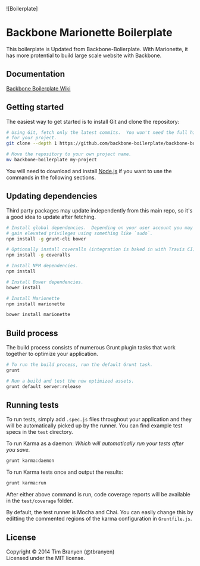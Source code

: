 ![Boilerplate]

Backbone Marionette Boilerplate
====================

This boilerplate is Updated from Backbone-Bolierplate. With Marionette, it has more protential to build large scale website with Backbone.

## Documentation ##

[Backbone Boilerplate Wiki](https://github.com/backbone-boilerplate/backbone-boilerplate/wiki)

## Getting started ##

The easiest way to get started is to install Git and clone the repository:

``` bash
# Using Git, fetch only the latest commits.  You won't need the full history
# for your project.
git clone --depth 1 https://github.com/backbone-boilerplate/backbone-boilerplate

# Move the repository to your own project name.
mv backbone-boilerplate my-project
```

You will need to download and install [Node.js](http://nodejs.org/) if you want
to use the commands in the following sections.

## Updating dependencies ##

Third party packages may update independently from this main repo, so it's a
good idea to update after fetching.

``` bash
# Install global dependencies.  Depending on your user account you may need to
# gain elevated privileges using something like `sudo`.
npm install -g grunt-cli bower

# Optionally install coveralls (integration is baked in with Travis CI).
npm install -g coveralls

# Install NPM dependencies.
npm install

# Install Bower dependencies.
bower install

# Install Marionette
npm install marionette

bower install marionette
```

## Build process ##

The build process consists of numerous Grunt plugin tasks that work together
to optimize your application.

``` bash
# To run the build process, run the default Grunt task.
grunt

# Run a build and test the now optimized assets.
grunt default server:release
```

## Running tests ##

To run tests, simply add `.spec.js` files throughout your application and they
will be automatically picked up by the runner.  You can find example test specs
in the `test` directory.

To run Karma as a daemon:
*Which will automatically run your tests after you save.*

``` bash
grunt karma:daemon
```

To run Karma tests once and output the results:

``` bash
grunt karma:run
```

After either above command is run, code coverage reports will be available in
the `test/coverage` folder.

By default, the test runner is Mocha and Chai.  You can easily change this by
editting the commented regions of the karma configuration in `Gruntfile.js`.

## License ##
Copyright © 2014 Tim Branyen (@tbranyen)  
Licensed under the MIT license.
